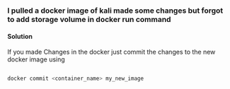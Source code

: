 ### I pulled a docker image of kali made some changes but forgot to add storage volume in docker run command

#### Solution
If you made Changes in the docker just commit the changes to the new docker image using

```bash

docker commit <container_name> my_new_image

```
